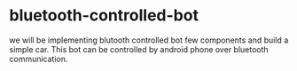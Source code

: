 # bluetooth-controlled-bot
we will be implementing blutooth controlled bot few components and build a simple car. This bot can be controlled by android phone over bluetooth communication. 

